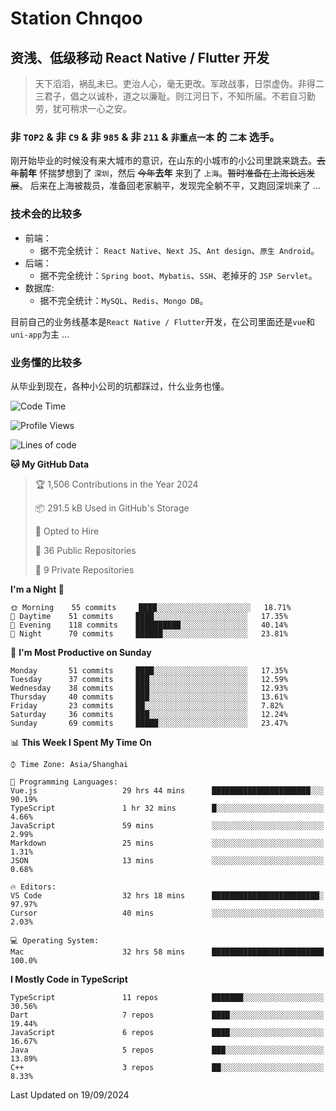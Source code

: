 # Station Chnqoo

## 资浅、低级移动 React Native / Flutter 开发

> 天下滔滔，祸乱未已。吏治人心，毫无更改。军政战事，日崇虚伪。非得二三君子，倡之以诚朴，道之以廉耻。则江河日下，不知所届。不若自习勤劳，犹可稍求一心之安。

### 非 `TOP2` & 非 `C9` & 非 `985` & 非 `211` & `非重点一本` 的 `二本` 选手。

刚开始毕业的时候没有来大城市的意识，在山东的小城市的小公司里跳来跳去。~~去年~~**前年** 怀揣梦想到了 `深圳`，然后 ~~今年~~**去年** 来到了 `上海`。~~暂时准备在上海长远发展~~。
后来在上海被裁员，准备回老家躺平，发现完全躺不平，又跑回深圳来了 ...

### 技术会的比较多

- 前端：
  - 据不完全统计： `React Native`、`Next JS`、`Ant design`、`原生 Android`。
- 后端：
  - 据不完全统计：`Spring boot`、`Mybatis`、`SSH`、老掉牙的 `JSP Servlet`。
- 数据库:
  - 据不完全统计：`MySQL`、`Redis`、`Mongo DB`。

目前自己的业务线基本是`React Native / Flutter`开发，在公司里面还是`vue`和`uni-app`为主 ...

### 业务懂的比较多

从毕业到现在，各种小公司的坑都踩过，什么业务也懂。

<!--START_SECTION:waka-->
![Code Time](http://img.shields.io/badge/Code%20Time-6%2C085%20hrs%2010%20mins-blue)

![Profile Views](http://img.shields.io/badge/Profile%20Views-0-blue)

![Lines of code](https://img.shields.io/badge/From%20Hello%20World%20I%27ve%20Written-333%20Thousand%20lines%20of%20code-blue)

**🐱 My GitHub Data** 

> 🏆 1,506 Contributions in the Year 2024
 > 
> 📦 291.5 kB Used in GitHub's Storage 
 > 
> 💼 Opted to Hire
 > 
> 📜 36 Public Repositories 
 > 
> 🔑 9 Private Repositories  
 > 
**I'm a Night 🦉** 

```text
🌞 Morning    55 commits     ████░░░░░░░░░░░░░░░░░░░░░   18.71% 
🌆 Daytime    51 commits     ████░░░░░░░░░░░░░░░░░░░░░   17.35% 
🌃 Evening    118 commits    ██████████░░░░░░░░░░░░░░░   40.14% 
🌙 Night      70 commits     ██████░░░░░░░░░░░░░░░░░░░   23.81%

```
📅 **I'm Most Productive on Sunday** 

```text
Monday       51 commits     ████░░░░░░░░░░░░░░░░░░░░░   17.35% 
Tuesday      37 commits     ███░░░░░░░░░░░░░░░░░░░░░░   12.59% 
Wednesday    38 commits     ███░░░░░░░░░░░░░░░░░░░░░░   12.93% 
Thursday     40 commits     ███░░░░░░░░░░░░░░░░░░░░░░   13.61% 
Friday       23 commits     ██░░░░░░░░░░░░░░░░░░░░░░░   7.82% 
Saturday     36 commits     ███░░░░░░░░░░░░░░░░░░░░░░   12.24% 
Sunday       69 commits     █████░░░░░░░░░░░░░░░░░░░░   23.47%

```


📊 **This Week I Spent My Time On** 

```text
⌚︎ Time Zone: Asia/Shanghai

💬 Programming Languages: 
Vue.js                   29 hrs 44 mins      ██████████████████████░░░   90.19% 
TypeScript               1 hr 32 mins        █░░░░░░░░░░░░░░░░░░░░░░░░   4.66% 
JavaScript               59 mins             ░░░░░░░░░░░░░░░░░░░░░░░░░   2.99% 
Markdown                 25 mins             ░░░░░░░░░░░░░░░░░░░░░░░░░   1.31% 
JSON                     13 mins             ░░░░░░░░░░░░░░░░░░░░░░░░░   0.68%

🔥 Editors: 
VS Code                  32 hrs 18 mins      ████████████████████████░   97.97% 
Cursor                   40 mins             ░░░░░░░░░░░░░░░░░░░░░░░░░   2.03%

💻 Operating System: 
Mac                      32 hrs 58 mins      █████████████████████████   100.0%

```

**I Mostly Code in TypeScript** 

```text
TypeScript               11 repos            ███████░░░░░░░░░░░░░░░░░░   30.56% 
Dart                     7 repos             ████░░░░░░░░░░░░░░░░░░░░░   19.44% 
JavaScript               6 repos             ████░░░░░░░░░░░░░░░░░░░░░   16.67% 
Java                     5 repos             ███░░░░░░░░░░░░░░░░░░░░░░   13.89% 
C++                      3 repos             ██░░░░░░░░░░░░░░░░░░░░░░░   8.33%

```



 Last Updated on 19/09/2024
<!--END_SECTION:waka-->

<!---
ChenqiaoStation/ChenqiaoStation is a ✨ special ✨ repository because its `README.md` (this file) appears on your GitHub profile.
You can click the Preview link to take a look at your changes.
--->
